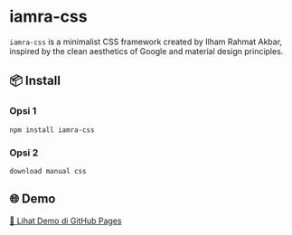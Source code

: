 # iamra-css

`iamra-css` is a minimalist CSS framework created by Ilham Rahmat Akbar, inspired by the clean aesthetics of Google and material design principles.

## 📦 Install
### Opsi 1
```
npm install iamra-css
```

### Opsi 2
```
download manual css
```

## 🌐 Demo

[📄 Lihat Demo di GitHub Pages](https://ilhamrhmtkbr.github.io/iamra-css/)
